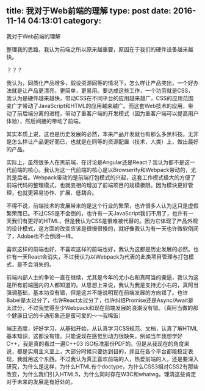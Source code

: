title: 我对于Web前端的理解
type: post
date: 2016-11-14 04:13:01
category: 
---

我对于Web前端的理解

整理我的思路，我认为前端之所以原来越重要，原因在于我们的硬件设备越来越快。

？？？

我认为，同质化产品增多，假设资源同等的情况下，怎么样让产品突出，一个好办法就是让产品更漂亮，更简单，更易用。要达成这些工作，一个功劳就是CSS，我认为是硬件越来越快，带动CSS在不同平台的应用越来越广，CSS的应用范围变广才带动了JavaScript和HTML的应用越来越广。而这套Web技术的应用，带动了前后端分离的进程，带动了重客户端的开发模式（因为重客户端可以提高用户体验），然后间接的带动了前端。

其实本质上说，这也是历史发展的必然，本来产品开发就乜有那么多黑科技。无非是怎么样让产品更好而已，也就是在同等的资源配置（技术，人类）上，做出最好的产品。

实际上，虽然很多人在黑前端，在讨论是Angular还是React？我认为都不是这一代前端的核心。我认为这一代前端的核心是以Browserify和Webpack带动的，尤其是后者。Webpack带动的是前端打包模式的兴起，这套工作模式极大的方便了前端代码的整理模式，也就变相的增加了前端项目的规模极限。因为模块更好管理，也就更容易协作、扩展、低耦合。

不得不说，前端技术的发展带来的是这个行业的繁荣，也许很多人认为这只是虚假繁荣而已。不过CSS是不会倒的，也许有一天JavaScript我们不用了，也许有一天我们有更好的HTML，但是我认为CSS是很难被代替的。因为它体现了产品外观的设计模式，这方面的改变应该是很慢很慢的，就好像我认为有一天也许微软倒闭了，Adobe也不会倒闭一样。

喜欢这样的前端也好，不喜欢这样的前端也好，我认为这都是历史发展的必然。也许有一天React会消失，不过我认为以Webpack为代表的此类项目管理与打包模式，是不会消失的。

前端内部人士的争论一直在继续，尤其是今年的尤小右和真阿当的撕逼，我认为这是所有前端圈内的人都知道的。从思想上来说，我认为我是支持尤小右的，真阿当强调基础，基本功没有错，但是这并不能说明现在前端发展的方向错了。也许Babel是太过分了，也许React太过分了，也许纠结Promise还是Async/Await是太过分，不过我觉得至少Webpack和现在前端发展的浪潮没有错。（真阿当做的那个健康日记的卡通形象还是蛮可爱的～～我稀饭）

端正态度，好好学习，从基础开始，从认真学习CSS规范、文档，认真了解HTML基本知识，这都没有错。只能说现在感觉到动力很缺失，例如当年我想学好C++，我是真的看过一遍C++03 ISO标准那份PDF的。但是从我现在的角度来说，都是实用主义至上，大部分时候只要达到目的，并且在各个平台都能稳定表现，我就用这个东西。不过我认为真正喜欢前端的人，热爱前端的人，还是要深入研究，为什么是这样，为什么HTML有个doctype，为什么CSS3相对CSS2有那些改变，为什么我们引入HTML5，为什么同时存在W3C和whatwg。理清这些肯定对于未来的发展是有好处的。

